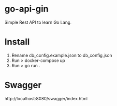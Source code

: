 # go-api-gin

Simple Rest API to learn Go Lang.

# Install
1. Rename db_config.example.json to db_config.json
2. Run > docker-compose up
3. Run > go run .

# Swagger
http://localhost:8080/swagger/index.html
